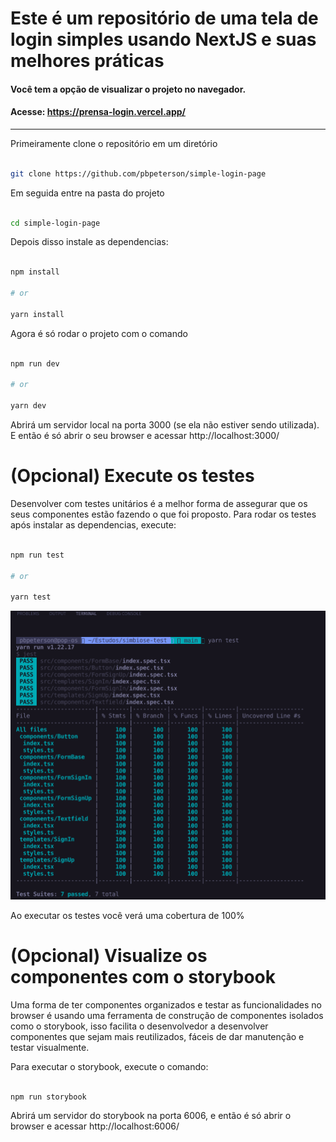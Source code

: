 

# Este é um repositório de uma tela de login simples usando NextJS e suas melhores práticas

#### Você tem a opção de visualizar o projeto no navegador. 
#### Acesse: https://prensa-login.vercel.app/

___


  Primeiramente clone o repositório em um diretório


```bash

git clone https://github.com/pbpeterson/simple-login-page

```

Em seguida entre na pasta do projeto


```bash

cd simple-login-page

```

Depois disso instale as dependencias:

  

```bash

npm install

# or

yarn install

```

Agora é só rodar o projeto com o comando

```bash

npm run dev

# or

yarn dev

```
  
  Abrirá um servidor local na porta 3000 (se ela não estiver sendo utilizada).
  E então é só abrir o seu browser e acessar  http://localhost:3000/


 # (Opcional) Execute os testes
 Desenvolver com testes unitários é a melhor forma de assegurar que os seus componentes estão fazendo o que foi proposto.
Para rodar os testes após instalar as dependencias, execute: 

```bash

npm run test

# or

yarn test

```

![imagem da cobertura dos tests](./imgs/tests.png)

Ao executar os testes você verá uma cobertura de 100% 

 # (Opcional) Visualize os componentes com o storybook
Uma forma de ter componentes organizados e testar as funcionalidades no browser é usando uma ferramenta de construção de componentes isolados como o storybook, isso facilita o desenvolvedor a desenvolver componentes que sejam mais reutilizados, fáceis de dar manutenção e testar visualmente.

Para executar o storybook, execute o comando:

```bash

npm run storybook

```

Abrirá um servidor do storybook na porta 6006, e então é só abrir o browser e acessar  http://localhost:6006/
